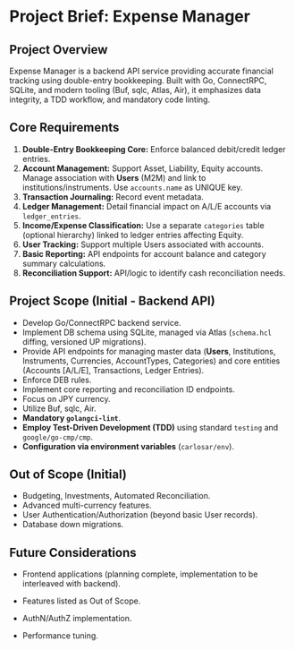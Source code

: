 # Project Brief: Expense Manager

## Project Overview

Expense Manager is a backend API service providing accurate financial tracking using double-entry bookkeeping. Built with Go, ConnectRPC, SQLite, and modern tooling (Buf, sqlc, Atlas, Air), it emphasizes data integrity, a TDD workflow, and mandatory code linting.

## Core Requirements

1. **Double-Entry Bookkeeping Core:** Enforce balanced debit/credit ledger entries.
2. **Account Management:** Support Asset, Liability, Equity accounts. Manage association with **Users** (M2M) and link to institutions/instruments. Use `accounts.name` as UNIQUE key.
3. **Transaction Journaling:** Record event metadata.
4. **Ledger Management:** Detail financial impact on A/L/E accounts via `ledger_entries`.
5. **Income/Expense Classification:** Use a separate `categories` table (optional hierarchy) linked to ledger entries affecting Equity.
6. **User Tracking:** Support multiple Users associated with accounts.
7. **Basic Reporting:** API endpoints for account balance and category summary calculations.
8. **Reconciliation Support:** API/logic to identify cash reconciliation needs.

## Project Scope (Initial - Backend API)

* Develop Go/ConnectRPC backend service.
* Implement DB schema using SQLite, managed via Atlas (`schema.hcl` diffing, versioned UP migrations).
* Provide API endpoints for managing master data (**Users**, Institutions, Instruments, Currencies, AccountTypes, Categories) and core entities (Accounts [A/L/E], Transactions, Ledger Entries).
* Enforce DEB rules.
* Implement core reporting and reconciliation ID endpoints.
* Focus on JPY currency.
* Utilize Buf, sqlc, Air.
* **Mandatory `golangci-lint`**.
* **Employ Test-Driven Development (TDD)** using standard `testing` and `google/go-cmp/cmp`.
* **Configuration via environment variables** (`carlosar/env`).

## Out of Scope (Initial)

* Budgeting, Investments, Automated Reconciliation.
* Advanced multi-currency features.
* User Authentication/Authorization (beyond basic User records).
* Database down migrations.

## Future Considerations

* Frontend applications (planning complete, implementation to be interleaved with backend).

* Features listed as Out of Scope.
* AuthN/AuthZ implementation.
* Performance tuning.
